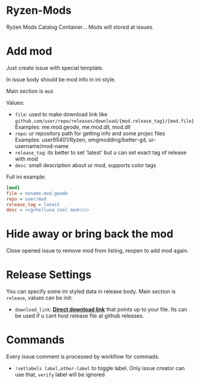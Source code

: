 # Ryzen-Mods
Ryzen Mods Catalog Container...
Mods will stored at issues.

# Add mod
Just create issue with special template. 

In issue body should be mod info in ini style.

Main section is `mod`.

Values: 
- `file`: used to make download link like `github.com/user/repo/releases/download/{mod.release_tag}/{mod.file}` <br>Examples: me.mod.geode, me.mod.dll, mod.dll
- `repo`: ur repository path for getting info and some projec files <br>Examples: user95401/Ryzen, omgmodding/better-gd, ur-username/mod-name
- `release_tag`: its better to set 'latest' but u can set exact tag of release with mod
- `desc`: small description about ur mod, supports color tags

Full ini example:
```ini
[mod]
file = noname.mod.geode
repo = user/mod
release_tag = latest
desc = <cg>helluva cool mod</c>
```

# Hide away or bring back the mod
Close opened issue to remove mod from listing, reopen to add mod again.

# Release Settings
You can specify some ini styled data in release body.
Main section is `release`, values can be init:
- `download_link`: [**__Direct download link__**](https://en.wikipedia.org/wiki/Direct_download_link) that points up to your file. Its can be used if u cant host release file at github releases.

# Commands
Every issue comment is processed by workflow for commads.
- `!setlabels label,other-label` to toggle label. Only issue creator can use that, `verify` label will be ignored
